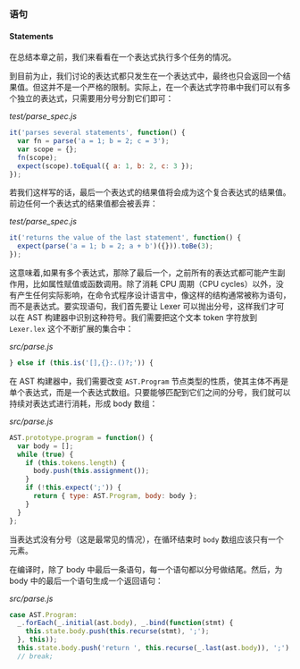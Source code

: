### 语句
#### Statements

在总结本章之前，我们来看看在一个表达式执行多个任务的情况。

到目前为止，我们讨论的表达式都只发生在一个表达式中，最终也只会返回一个结果值。但这并不是一个严格的限制。实际上，在一个表达式字符串中我们可以有多个独立的表达式，只需要用分号分割它们即可：

_test/parse_spec.js_

```js
it('parses several statements', function() {
  var fn = parse('a = 1; b = 2; c = 3');
  var scope = {};
  fn(scope);
  expect(scope).toEqual({ a: 1, b: 2, c: 3 });
});
```

若我们这样写的话，最后一个表达式的结果值将会成为这个复合表达式的结果值。前边任何一个表达式的结果值都会被丢弃：

_test/parse_spec.js_

```js
it('returns the value of the last statement', function() {
  expect(parse('a = 1; b = 2; a + b')({})).toBe(3);
});
```

这意味着,如果有多个表达式，那除了最后一个，之前所有的表达式都可能产生副作用，比如属性赋值或函数调用。除了消耗 CPU 周期（CPU cycles）以外，没有产生任何实际影响，在命令式程序设计语言中，像这样的结构通常被称为语句，而不是表达式。要实现语句，我们首先要让 Lexer 可以抛出分号，这样我们才可以在 AST 构建器中识别这种符号。我们需要把这个文本 token 字符放到 `Lexer.lex` 这个不断扩展的集合中：

_src/parse.js_

```js
} else if (this.is('[],{}:.()?;')) {
```

在 AST 构建器中，我们需要改变 `AST.Program` 节点类型的性质，使其主体不再是单个表达式，而是一个表达式数组。只要能够匹配到它们之间的分号，我们就可以持续对表达式进行消耗，形成 body 数组：

_src/parse.js_

```js
AST.prototype.program = function() {
  var body = [];
  while (true) {
    if (this.tokens.length) {
      body.push(this.assignment());
    }
    if (!this.expect(';')) {
      return { type: AST.Program, body: body };
    }
  }
};
```

当表达式没有分号（这是最常见的情况），在循环结束时 `body` 数组应该只有一个元素。

在编译时，除了 body 中最后一条语句，每一个语句都以分号做结尾。然后，为 body 中的最后一个语句生成一个返回语句：

_src/parse.js_

```js
case AST.Program:
  _.forEach(_.initial(ast.body), _.bind(function(stmt) {
    this.state.body.push(this.recurse(stmt), ';');
  }, this));
  this.state.body.push('return ', this.recurse(_.last(ast.body)), ';');
  // break;
```
